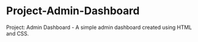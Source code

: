 # Project-Admin-Dashboard
Project: Admin Dashboard - A simple admin dashboard created using HTML and CSS. 
